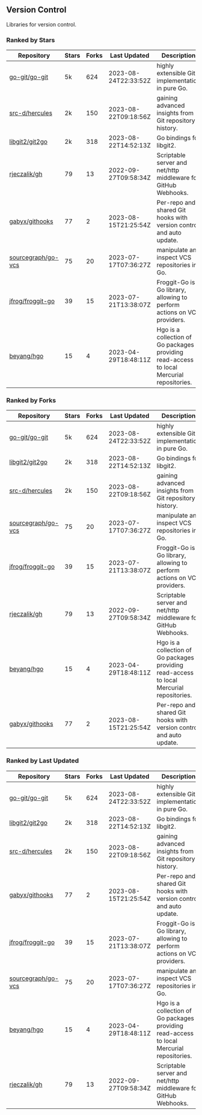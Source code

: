 ## Version Control

Libraries for version control.

### Ranked by Stars

| Repository | Stars | Forks | Last Updated | Description | 
|------------|-------|-------|--------------|-------------|
| [go-git/go-git](https://github.com/go-git/go-git) | 5k | 624 | 2023-08-24T22:33:52Z |  highly extensible Git implementation in pure Go. |
| [src-d/hercules](https://github.com/src-d/hercules) | 2k | 150 | 2023-08-22T09:18:56Z |  gaining advanced insights from Git repository history. |
| [libgit2/git2go](https://github.com/libgit2/git2go) | 2k | 318 | 2023-08-22T14:52:13Z |  Go bindings for libgit2. |
| [rjeczalik/gh](https://github.com/rjeczalik/gh) | 79 | 13 | 2022-09-27T09:58:34Z |  Scriptable server and net/http middleware for GitHub Webhooks. |
| [gabyx/githooks](https://github.com/gabyx/githooks) | 77 | 2 | 2023-08-15T21:25:54Z |  Per-repo and shared Git hooks with version control and auto update. |
| [sourcegraph/go-vcs](https://github.com/sourcegraph/go-vcs) | 75 | 20 | 2023-07-17T07:36:27Z |  manipulate and inspect VCS repositories in Go. |
| [jfrog/froggit-go](https://github.com/jfrog/froggit-go) | 39 | 15 | 2023-07-21T13:38:07Z |  Froggit-Go is a Go library, allowing to perform actions on VCS providers. |
| [beyang/hgo](https://github.com/beyang/hgo) | 15 | 4 | 2023-04-29T18:48:11Z |  Hgo is a collection of Go packages providing read-access to local Mercurial repositories. |

### Ranked by Forks

| Repository | Stars | Forks | Last Updated | Description | 
|------------|-------|-------|--------------|-------------|
| [go-git/go-git](https://github.com/go-git/go-git) | 5k | 624 | 2023-08-24T22:33:52Z |  highly extensible Git implementation in pure Go. |
| [libgit2/git2go](https://github.com/libgit2/git2go) | 2k | 318 | 2023-08-22T14:52:13Z |  Go bindings for libgit2. |
| [src-d/hercules](https://github.com/src-d/hercules) | 2k | 150 | 2023-08-22T09:18:56Z |  gaining advanced insights from Git repository history. |
| [sourcegraph/go-vcs](https://github.com/sourcegraph/go-vcs) | 75 | 20 | 2023-07-17T07:36:27Z |  manipulate and inspect VCS repositories in Go. |
| [jfrog/froggit-go](https://github.com/jfrog/froggit-go) | 39 | 15 | 2023-07-21T13:38:07Z |  Froggit-Go is a Go library, allowing to perform actions on VCS providers. |
| [rjeczalik/gh](https://github.com/rjeczalik/gh) | 79 | 13 | 2022-09-27T09:58:34Z |  Scriptable server and net/http middleware for GitHub Webhooks. |
| [beyang/hgo](https://github.com/beyang/hgo) | 15 | 4 | 2023-04-29T18:48:11Z |  Hgo is a collection of Go packages providing read-access to local Mercurial repositories. |
| [gabyx/githooks](https://github.com/gabyx/githooks) | 77 | 2 | 2023-08-15T21:25:54Z |  Per-repo and shared Git hooks with version control and auto update. |

### Ranked by Last Updated

| Repository | Stars | Forks | Last Updated | Description | 
|------------|-------|-------|--------------|-------------|
| [go-git/go-git](https://github.com/go-git/go-git) | 5k | 624 | 2023-08-24T22:33:52Z |  highly extensible Git implementation in pure Go. |
| [libgit2/git2go](https://github.com/libgit2/git2go) | 2k | 318 | 2023-08-22T14:52:13Z |  Go bindings for libgit2. |
| [src-d/hercules](https://github.com/src-d/hercules) | 2k | 150 | 2023-08-22T09:18:56Z |  gaining advanced insights from Git repository history. |
| [gabyx/githooks](https://github.com/gabyx/githooks) | 77 | 2 | 2023-08-15T21:25:54Z |  Per-repo and shared Git hooks with version control and auto update. |
| [jfrog/froggit-go](https://github.com/jfrog/froggit-go) | 39 | 15 | 2023-07-21T13:38:07Z |  Froggit-Go is a Go library, allowing to perform actions on VCS providers. |
| [sourcegraph/go-vcs](https://github.com/sourcegraph/go-vcs) | 75 | 20 | 2023-07-17T07:36:27Z |  manipulate and inspect VCS repositories in Go. |
| [beyang/hgo](https://github.com/beyang/hgo) | 15 | 4 | 2023-04-29T18:48:11Z |  Hgo is a collection of Go packages providing read-access to local Mercurial repositories. |
| [rjeczalik/gh](https://github.com/rjeczalik/gh) | 79 | 13 | 2022-09-27T09:58:34Z |  Scriptable server and net/http middleware for GitHub Webhooks. |

